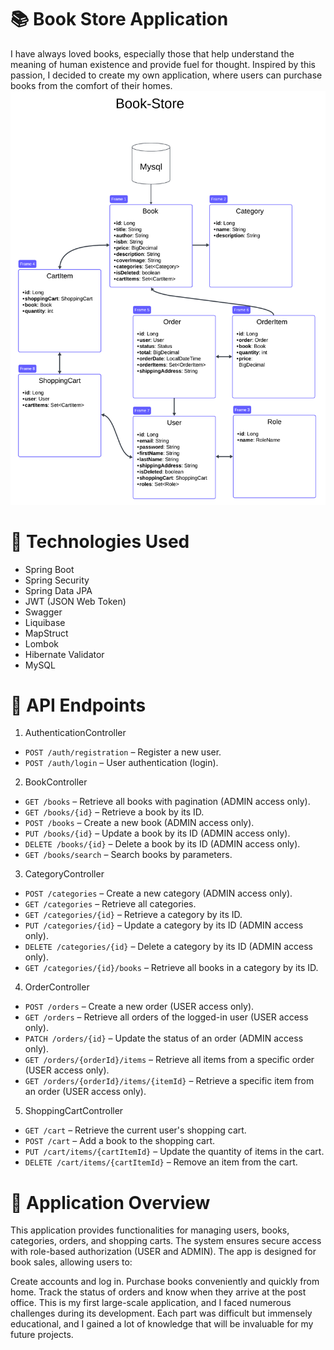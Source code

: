 # 📚 Book Store Application
I have always loved books, especially those that help understand the meaning of human existence and provide fuel for thought. Inspired by this passion, I decided to create my own application, where users can purchase books from the comfort of their homes.
![Book-Store](./Book-Store.png)
# 🚀 Technologies Used
- Spring Boot
- Spring Security
- Spring Data JPA
- JWT (JSON Web Token)
- Swagger
- Liquibase
- MapStruct
- Lombok
- Hibernate Validator
- MySQL
# 📖 API Endpoints
1. AuthenticationController
- ```POST /auth/registration``` – Register a new user.
- ```POST /auth/login``` – User authentication (login).
2. BookController
- ```GET /books``` – Retrieve all books with pagination (ADMIN access only).
- ```GET /books/{id}``` – Retrieve a book by its ID.
- ```POST /books``` – Create a new book (ADMIN access only).
- ```PUT /books/{id}``` – Update a book by its ID (ADMIN access only).
- ```DELETE /books/{id}``` – Delete a book by its ID (ADMIN access only).
- ```GET /books/search``` – Search books by parameters.
3. CategoryController
- ```POST /categories``` – Create a new category (ADMIN access only).
- ```GET /categories``` – Retrieve all categories.
- ```GET /categories/{id}``` – Retrieve a category by its ID.
- ```PUT /categories/{id}``` – Update a category by its ID (ADMIN access only).
- ```DELETE /categories/{id}``` – Delete a category by its ID (ADMIN access only).
- ```GET /categories/{id}/books``` – Retrieve all books in a category by its ID.
4. OrderController
- ```POST /orders``` – Create a new order (USER access only).
- ```GET /orders``` – Retrieve all orders of the logged-in user (USER access only).
- ```PATCH /orders/{id}``` – Update the status of an order (ADMIN access only).
- ```GET /orders/{orderId}/items``` – Retrieve all items from a specific order (USER access only).
- ```GET /orders/{orderId}/items/{itemId}``` – Retrieve a specific item from an order (USER access only).
5. ShoppingCartController
- ```GET /cart``` – Retrieve the current user's shopping cart.
- ```POST /cart``` – Add a book to the shopping cart.
- ```PUT /cart/items/{cartItemId}``` – Update the quantity of items in the cart.
- ```DELETE /cart/items/{cartItemId}``` – Remove an item from the cart.
# 🎯 Application Overview
This application provides functionalities for managing users, books, categories, orders, and shopping carts. The system ensures secure access with role-based authorization (USER and ADMIN). The app is designed for book sales, allowing users to:

Create accounts and log in.
Purchase books conveniently and quickly from home.
Track the status of orders and know when they arrive at the post office.
This is my first large-scale application, and I faced numerous challenges during its development. Each part was difficult but immensely educational, and I gained a lot of knowledge that will be invaluable for my future projects.
